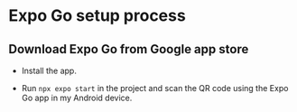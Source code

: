 # Expo Go setup process

## Download Expo Go from Google app store
- Install the app.

- Run `npx expo start` in the project and scan the QR code using the Expo Go app in my Android device.
